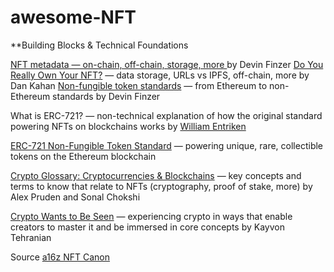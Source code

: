 # awesome-NFT

**Building Blocks & Technical Foundations

[NFT metadata — on-chain, off-chain, storage, more 
](https://opensea.io/blog/guides/non-fungible-tokens/#Non-fungible_token_metadata) by Devin Finzer
[
Do You Really Own Your NFT?](https://thedefiant.io/do-you-really-own-your-nft-chances-are-you-dont/ ) — data storage, URLs vs IPFS, off-chain, more
by Dan Kahan
[
Non-fungible token standards](https://opensea.io/blog/guides/non-fungible-tokens/#Non-fungible_token_standards) — from Ethereum to non-Ethereum standards 
by Devin Finzer

What is ERC-721? — non-technical explanation of how the original standard powering NFTs on blockchains works
by [William Entriken](https://fulldecent.blogspot.com/2018/06/nontechnical-what-is-erc-721.html)

[ERC-721 Non-Fungible Token Standard](https://eips.ethereum.org/EIPS/eip-721) — powering unique, rare, collectible tokens on the Ethereum blockchain

[Crypto Glossary: Cryptocurrencies & Blockchains](https://a16z.com/2019/11/08/crypto-glossary/) — key concepts and terms to know that relate to NFTs (cryptography, proof of stake, more)
by Alex Pruden and Sonal Chokshi

[Crypto Wants to Be Seen](https://thedefiant.io/crypto-wants-to-be-seen-op-ed-by-kayvon-tehranian/ 
) — experiencing crypto in ways that enable creators to master it and be immersed in core concepts
by Kayvon Tehranian


Source [a16z NFT Canon](https://a16z.com/2021/04/02/nfts-readings-resources/)

